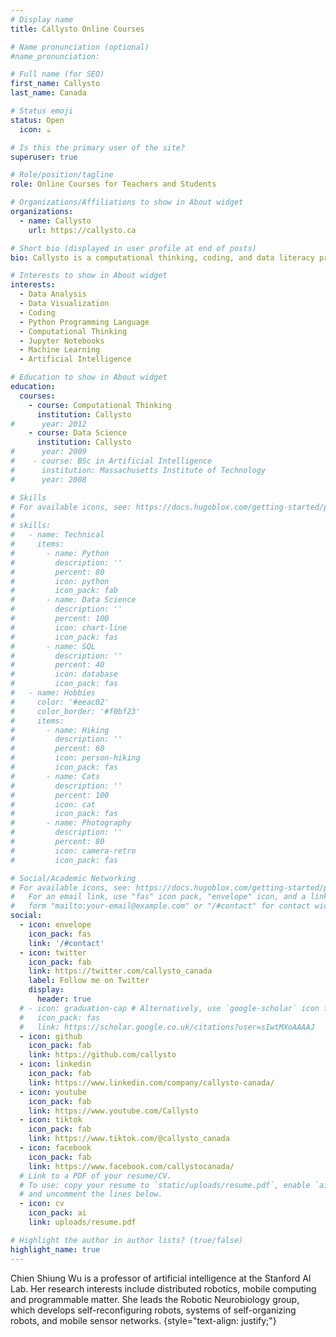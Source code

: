 ```yaml
---
# Display name
title: Callysto Online Courses

# Name pronunciation (optional)
#name_pronunciation: 

# Full name (for SEO)
first_name: Callysto
last_name: Canada

# Status emoji
status: Open
  icon: ☕️

# Is this the primary user of the site?
superuser: true

# Role/position/tagline
role: Online Courses for Teachers and Students

# Organizations/Affiliations to show in About widget
organizations:
  - name: Callysto
    url: https://callysto.ca

# Short bio (displayed in user profile at end of posts)
bio: Callysto is a computational thinking, coding, and data literacy program for Grades 5-12 teachers and students. On this site you can access online courses built by Callysto to teach Computational Thinking and Data Science in the classroom. These materials are made publicly available under a Creative Commons License that allows users to Share and Adapt the content. 

# Interests to show in About widget
interests:
  - Data Analysis
  - Data Visualization
  - Coding
  - Python Programming Language
  - Computational Thinking
  - Jupyter Notebooks
  - Machine Learning
  - Artificial Intelligence

# Education to show in About widget
education:
  courses:
    - course: Computational Thinking
      institution: Callysto
#      year: 2012
    - course: Data Science
      institution: Callysto
#      year: 2009
#    - course: BSc in Artificial Intelligence
#      institution: Massachusetts Institute of Technology
#      year: 2008

# Skills
# For available icons, see: https://docs.hugoblox.com/getting-started/page-builder/#icons
#
# skills:
#   - name: Technical
#     items:
#       - name: Python
#         description: ''
#         percent: 80
#         icon: python
#         icon_pack: fab
#       - name: Data Science
#         description: ''
#         percent: 100
#         icon: chart-line
#         icon_pack: fas
#       - name: SQL
#         description: ''
#         percent: 40
#         icon: database
#         icon_pack: fas
#   - name: Hobbies
#     color: '#eeac02'
#     color_border: '#f0bf23'
#     items:
#       - name: Hiking
#         description: ''
#         percent: 60
#         icon: person-hiking
#         icon_pack: fas
#       - name: Cats
#         description: ''
#         percent: 100
#         icon: cat
#         icon_pack: fas
#       - name: Photography
#         description: ''
#         percent: 80
#         icon: camera-retro
#         icon_pack: fas

# Social/Academic Networking
# For available icons, see: https://docs.hugoblox.com/getting-started/page-builder/#icons
#   For an email link, use "fas" icon pack, "envelope" icon, and a link in the
#   form "mailto:your-email@example.com" or "/#contact" for contact widget.
social:
  - icon: envelope
    icon_pack: fas
    link: '/#contact'
  - icon: twitter
    icon_pack: fab
    link: https://twitter.com/callysto_canada
    label: Follow me on Twitter
    display:
      header: true
  # - icon: graduation-cap # Alternatively, use `google-scholar` icon from `ai` icon pack
  #   icon_pack: fas
  #   link: https://scholar.google.co.uk/citations?user=sIwtMXoAAAAJ
  - icon: github
    icon_pack: fab
    link: https://github.com/callysto
  - icon: linkedin
    icon_pack: fab
    link: https://www.linkedin.com/company/callysto-canada/
  - icon: youtube
    icon_pack: fab
    link: https://www.youtube.com/Callysto
  - icon: tiktok
    icon_pack: fab
    link: https://www.tiktok.com/@callysto_canada
  - icon: facebook
    icon_pack: fab
    link: https://www.facebook.com/callystocanada/  
  # Link to a PDF of your resume/CV.
  # To use: copy your resume to `static/uploads/resume.pdf`, enable `ai` icons in `params.yaml`,
  # and uncomment the lines below.
  - icon: cv
    icon_pack: ai
    link: uploads/resume.pdf

# Highlight the author in author lists? (true/false)
highlight_name: true
---
```


Chien Shiung Wu is a professor of artificial intelligence at the Stanford AI Lab. Her research interests include distributed robotics, mobile computing and programmable matter. She leads the Robotic Neurobiology group, which develops self-reconfiguring robots, systems of self-organizing robots, and mobile sensor networks.
{style="text-align: justify;"}
